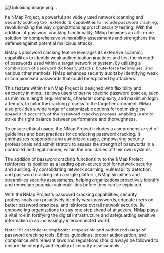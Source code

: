 ![Uploading image.png…]()


he NMap Project, a powerful and widely used network scanning and security auditing tool, extends its capabilities to include password cracking, revolutionizing the way organizations approach security testing. With the addition of password cracking functionality, NMap becomes an all-in-one solution for comprehensive vulnerability assessments and strengthens the defense against potential malicious attacks.

NMap's password cracking feature leverages its extensive scanning capabilities to identify weak authentication practices and test the strength of passwords used within a target network or system. By utilizing a combination of password dictionary attacks, brute-force techniques, and various other methods, NMap enhances security audits by identifying weak or compromised passwords that could be exploited by attackers.

This feature within the NMap Project is designed with flexibility and efficiency in mind. It allows users to define specific password policies, such as minimum length requirements, character complexity, and maximum login attempts, to tailor the cracking process to the target environment. NMap also provides a wide range of customizable options for optimizing the speed and accuracy of the password cracking process, enabling users to strike the right balance between performance and thoroughness.

To ensure ethical usage, the NMap Project includes a comprehensive set of guidelines and best practices for conducting password cracking. It emphasizes responsible and authorized usage, empowering security professionals and administrators to assess the strength of passwords in a controlled and legal manner, within the boundaries of their own systems.

The addition of password cracking functionality to the NMap Project reinforces its position as a leading open-source tool for network security and auditing. By consolidating network scanning, vulnerability detection, and password cracking into a single platform, NMap simplifies and streamlines security assessments, helping organizations proactively identify and remediate potential vulnerabilities before they can be exploited.

With the NMap Project's password cracking capabilities, security professionals can proactively identify weak passwords, educate users on better password practices, and reinforce overall network security. By empowering organizations to stay one step ahead of attackers, NMap plays a vital role in fortifying the digital infrastructure and safeguarding sensitive information in an increasingly interconnected world.

Note: It's essential to emphasize responsible and authorized usage of password cracking tools. Ethical guidelines, proper authorization, and compliance with relevant laws and regulations should always be followed to ensure the integrity and legality of security assessments.
